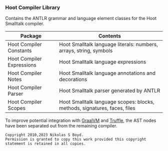 ### Hoot Compiler Library

Contains the ANTLR grammar and language element classes for the Hoot Smalltalk compiler.

| **Package** | **Contents** |
| ----------- | ------------ |
| Hoot Compiler Constants   | Hoot Smalltalk language literals: numbers, arrays, string, symbols |
| Hoot Compiler Expressions | Hoot Smalltalk language expressions |
| Hoot Compiler Notes  | Hoot Smalltalk language annotations and decorations |
| Hoot Compiler Parser | Hoot Smalltalk parser generated by ANTLR |
| Hoot Compiler Scopes | Hoot Smalltalk language scopes: blocks, methods, signatures, faces, files |

To improve potential integration with [GraalVM][graal-vm] and [Truffle][truffle], 
the AST nodes have been separated out from the remaining compiler.


```
Copyright 2010,2023 Nikolas S Boyd.
Permission is granted to copy this work provided this copyright statement is retained in all copies.
```

[graal-vm]: https://www.graalvm.org/docs/introduction/
[truffle]: https://www.graalvm.org/graalvm-as-a-platform/language-implementation-framework/
